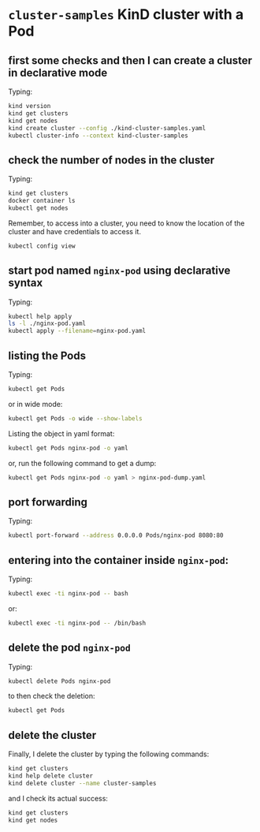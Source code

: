 # `cluster-samples` KinD cluster with a Pod

## first some checks and then I can create a cluster in declarative mode

Typing:

```bash
kind version
kind get clusters
kind get nodes
kind create cluster --config ./kind-cluster-samples.yaml
kubectl cluster-info --context kind-cluster-samples
```

## check the number of nodes in the cluster

Typing:

```bash
kind get clusters
docker container ls
kubectl get nodes
```

Remember, to access into a cluster, you need to know the location of the cluster and have credentials to access it.

```bash
kubectl config view
```

## start pod named `nginx-pod` using declarative syntax

Typing:

```bash
kubectl help apply
ls -l ./nginx-pod.yaml
kubectl apply --filename=nginx-pod.yaml
```

## listing the Pods

Typing:

```bash
kubectl get Pods
```

or in wide mode:

```bash
kubectl get Pods -o wide --show-labels
```

Listing the object in yaml format:

```bash
kubectl get Pods nginx-pod -o yaml
```

or, run the following command to get a dump:

```bash
kubectl get Pods nginx-pod -o yaml > nginx-pod-dump.yaml
```

## port forwarding

Typing:

```bash
kubectl port-forward --address 0.0.0.0 Pods/nginx-pod 8080:80
```

## entering into the container inside `nginx-pod`:

Typing:

```bash
kubectl exec -ti nginx-pod -- bash
```

or:

```bash
kubectl exec -ti nginx-pod -- /bin/bash
```

## delete the pod `nginx-pod`

Typing:

```bash
kubectl delete Pods nginx-pod
```

to then check the deletion:

```bash
kubectl get Pods
```

## delete the cluster

Finally, I delete the cluster by typing the following commands:

```bash
kind get clusters
kind help delete cluster
kind delete cluster --name cluster-samples
```

and I check its actual success:

```bash
kind get clusters
kind get nodes
```
